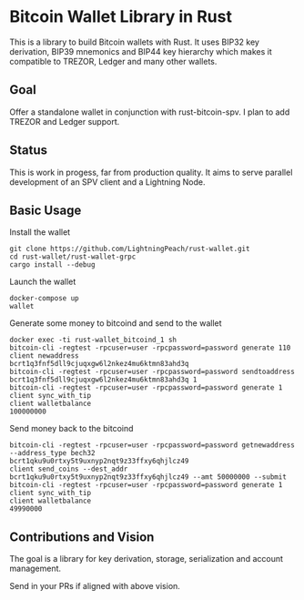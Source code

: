# Bitcoin Wallet Library in Rust
This is a library to build Bitcoin wallets with Rust. 
It uses BIP32 key derivation, BIP39 mnemonics and BIP44 key 
hierarchy which makes it compatible to TREZOR, Ledger and many other
wallets.

## Goal
Offer a standalone wallet in conjunction with rust-bitcoin-spv.
I plan to add TREZOR and Ledger support.

## Status
This is work in progess, far from production quality. 
It aims to serve parallel development of an SPV client and a Lightning Node.

## Basic Usage
Install the wallet

```
git clone https://github.com/LightningPeach/rust-wallet.git
cd rust-wallet/rust-wallet-grpc
cargo install --debug
```

Launch the wallet
```
docker-compose up
wallet
```
Generate some money to bitcoind and send to the wallet

```
docker exec -ti rust-wallet_bitcoind_1 sh
bitcoin-cli -regtest -rpcuser=user -rpcpassword=password generate 110
client newaddress
bcrt1q3fnf5dll9cjuqxgw6l2nkez4mu6ktmn83ahd3q
bitcoin-cli -regtest -rpcuser=user -rpcpassword=password sendtoaddress bcrt1q3fnf5dll9cjuqxgw6l2nkez4mu6ktmn83ahd3q 1
bitcoin-cli -regtest -rpcuser=user -rpcpassword=password generate 1
client sync_with_tip
client walletbalance
100000000
```
Send money back to the bitcoind
```
bitcoin-cli -regtest -rpcuser=user -rpcpassword=password getnewaddress --address_type bech32
bcrt1qku9u0rtxy5t9uxnyp2nqt9z33ffxy6qhjlcz49
client send_coins --dest_addr bcrt1qku9u0rtxy5t9uxnyp2nqt9z33ffxy6qhjlcz49 --amt 50000000 --submit
bitcoin-cli -regtest -rpcuser=user -rpcpassword=password generate 1
client sync_with_tip
client walletbalance
49990000
```

## Contributions and Vision
The goal is a library for key derivation, storage, serialization and account management.

Send in your PRs if aligned with above vision.
